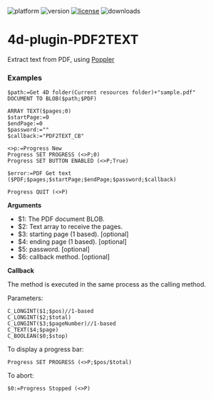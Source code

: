 ![platform](https://img.shields.io/static/v1?label=platform&message=osx-64%20|%20win-32%20|%20win-64&color=blue)
![version](https://img.shields.io/badge/version-17%2B-3E8B93)
[![license](https://img.shields.io/github/license/miyako/4d-plugin-PDF2TEXT)](LICENSE)
![downloads](https://img.shields.io/github/downloads/miyako/4d-plugin-PDF2TEXT/total)

# 4d-plugin-PDF2TEXT
Extract text from PDF, using [Poppler](https://poppler.freedesktop.org)

### Examples

```
$path:=Get 4D folder(Current resources folder)+"sample.pdf"
DOCUMENT TO BLOB($path;$PDF)

ARRAY TEXT($pages;0)
$startPage:=0
$endPage:=0
$password:=""
$callback:="PDF2TEXT_CB"

<>p:=Progress New 
Progress SET PROGRESS (<>P;0)
Progress SET BUTTON ENABLED (<>P;True)

$error:=PDF Get text ($PDF;$pages;$startPage;$endPage;$password;$callback)

Progress QUIT (<>P)
```

**Arguments**

* $1: The PDF document BLOB.
* $2: Text array to receive the pages.
* $3: starting page (1 based). [optional]
* $4: ending page (1 based). [optional]
* $5: password. [optional]
* $6: callback method. [optional]

**Callback**

The method is executed in the same process as the calling method.

Parameters:

```
C_LONGINT($1;$pos)//1-based
C_LONGINT($2;$total)
C_LONGINT($3;$pageNumber)//1-based
C_TEXT($4;$page)
C_BOOLEAN($0;$stop)
```

To display a progress bar:

```
Progress SET PROGRESS (<>P;$pos/$total)
```

To abort:

```
$0:=Progress Stopped (<>P)
```

